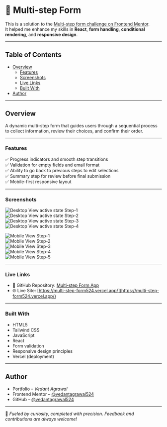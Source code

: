 # 📝 Multi-step Form

This is a solution to the [Multi-step form challenge on Frontend Mentor](https://www.frontendmentor.io/challenges/multistep-form-YVAnSdqQBJ).  
It helped me enhance my skills in **React**, **form handling**, **conditional rendering**, and **responsive design**.

---

## Table of Contents

- [Overview](#overview)  
  - [Features](#features)  
  - [Screenshots](#screenshots)  
  - [Live Links](#live-links)  
  - [Built With](#built-with)  
- [Author](#author)  

---

## Overview

A dynamic multi-step form that guides users through a sequential process to collect information, review their choices, and confirm their order.

---

### Features

✅ Progress indicators and smooth step transitions  
✅ Validation for empty fields and email format  
✅ Ability to go back to previous steps to edit selections  
✅ Summary step for review before final submission  
✅ Mobile-first responsive layout  

---

### Screenshots

![Desktop View active state Step-1](./public/design/active-states/active-states-step-1.jpg)  
![Desktop View active state  Step-2](./public/design/active-states/active-states-step-2.jpg)  
![Desktop View active state  Step-3](./public/design/active-states/active-states-step-3.jpg)  
![Desktop View active state  Step-4](./public/design/active-states/active-states-step-4.jpg)

![Mobile View Step-1](./public/design/mobile/mobile-design-step-1.jpg)  
![Mobile View Step-2](./public/design/mobile/mobile-design-step-2-yearly.jpg)  
![Mobile View Step-3](./public/design/mobile/mobile-design-step-3-yearly.jpg)  
![Mobile View Step-4](./public/design/mobile/mobile-design-step-4-yearly.jpg)  
![Mobile View Step-5](./public/design/mobile/mobile-design-step-5.jpg)  

---

### Live Links

- 📁 GitHub Repository: [Multi-step Form App](https://github.com/vedantagrawal524/multi-step-form)  
- 🌐 Live Site: [https://multi-step-form524.vercel.app/](https://multi-step-form524.vercel.app/)

---

### Built With

- HTML5  
- Tailwind CSS  
- JavaScript  
- React  
- Form validation  
- Responsive design principles  
- Vercel (deployment)

---

## Author

- Portfolio – _Vedant Agrawal_  
- Frontend Mentor – [@vedantagrawal524](https://www.frontendmentor.io/profile/vedantagrawal524)  
- GitHub – [@vedantagrawal524](https://github.com/vedantagrawal524)

---

🧠 _Fueled by curiosity, completed with precision. Feedback and contributions are always welcome!_
